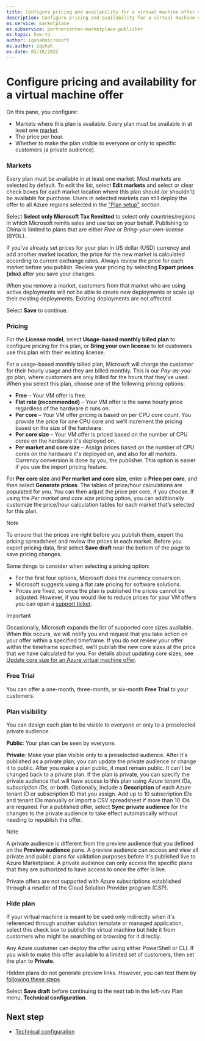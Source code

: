 ```yaml
---
title: Configure pricing and availability for a virtual machine offer on Azure Marketplace
description: Configure pricing and availability for a virtual machine offer in the Microsoft commerical marketplace.
ms.service: marketplace 
ms.subservice: partnercenter-marketplace-publisher
ms.topic: how-to
author: iqshahmicrosoft
ms.author: iqshah
ms.date: 02/18/2022
---
```


# Configure pricing and availability for a virtual machine offer

On this pane, you configure:

- Markets where this plan is available. Every plan must be available in at least one [market](marketplace-geo-availability-currencies.md).
- The price per hour.
- Whether to make the plan visible to everyone or only to specific customers (a private audience).

### Markets

Every plan must be available in at least one market. Most markets are selected by default. To edit the list, select **Edit markets** and select or clear check boxes for each market location where this plan should (or shouldn't) be available for purchase. Users in selected markets can still deploy the offer to all Azure regions selected in the ["Plan setup"](azure-vm-plan-setup.md) section.

Select **Select only Microsoft Tax Remitted** to select only countries/regions in which Microsoft remits sales and use tax on your behalf. Publishing to China is limited to plans that are either *Free* or *Bring-your-own-license* (BYOL).

If you've already set prices for your plan in US dollar (USD) currency and add another market location, the price for the new market is calculated according to current exchange rates. Always review the price for each market before you publish. Review your pricing by selecting **Export prices (xlsx)** after you save your changes.

When you remove a market, customers from that market who are using active deployments will not be able to create new deployments or scale up their existing deployments. Existing deployments are not affected.

Select **Save** to continue.

### Pricing

For the **License model**, select **Usage-based monthly billed plan** to configure pricing for this plan, or **Bring your own license** to let customers use this plan with their existing license. 

For a usage-based monthly billed plan, Microsoft will charge the customer for their hourly usage and they are billed monthly. This is our _Pay-as-you-go_ plan, where customers are only billed for the hours that they've used. When you select this plan, choose one of the following pricing options:

- **Free** – Your VM offer is free.
- **Flat rate (recommended)** – Your VM offer is the same hourly price regardless of the hardware it runs on.
- **Per core** – Your VM offer pricing is based on per CPU core count. You provide the price for one CPU core and we’ll increment the pricing based on the size of the hardware.
- **Per core size** – Your VM offer is priced based on the number of CPU cores on the hardware it's deployed on.
- **Per market and core size** – Assign prices based on the number of CPU cores on the hardware it's deployed on, and also for all markets. Currency conversion is done by you, the publisher. This option is easier if you use the import pricing feature.

For **Per core size** and **Per market and core size**, enter a **Price per core**, and then select **Generate prices**. The tables of price/hour calculations are populated for you. You can then adjust the price per core, if you choose. If using the _Per market and core size_ pricing option, you can additionally customize the price/hour calculation tables for each market that’s selected for this plan.

> [!NOTE]
> To ensure that the prices are right before you publish them, export the pricing spreadsheet and review the prices in each market. Before you export pricing data, first select **Save draft** near the bottom of the page to save pricing changes.

Some things to consider when selecting a pricing option:
- For the first four options, Microsoft does the currency conversion.
- Microsoft suggests using a flat rate pricing for software solutions.
- Prices are fixed, so once the plan is published the prices cannot be adjusted. However, if you would like to reduce prices for your VM offers you can open a [support ticket](support.md).

> [!IMPORTANT]
> Occasionally, Microsoft expands the list of supported core sizes available. When this occurs, we will notify you and request that you take action on your offer within a specified timeframe. If you do not review your offer within the timeframe specified, we’ll publish the new core sizes at the price that we have calculated for you. For details about updating core sizes, see [Update core size for an Azure virtual machine offer](azure-vm-plan-manage.md).

### Free Trial

You can offer a one-month, three-month, or six-month **Free Trial** to your customers.

### Plan visibility

You can design each plan to be visible to everyone or only to a preselected private audience.

**Public**: Your plan can be seen by everyone.

**Private**: Make your plan visible only to a preselected audience. After it's published as a private plan, you can update the private audience or change it to public. After you make a plan public, it must remain public. It can't be changed back to a private plan. If the plan is private, you can specify the private audience that will have access to this plan using *Azure tenant IDs*, *subscription IDs*, or both. Optionally, include a **Description** of each Azure tenant ID or subscription ID that you assign. Add up to 10 subscription IDs and tenant IDs manually or import a CSV spreadsheet if more than 10 IDs are required. For a published offer, select **Sync private audience** for the changes to the private audience to take effect automatically without needing to republish the offer.

> [!NOTE]
> A private audience is different from the preview audience that you defined on the **Preview audience** pane. A preview audience can access and view all private and public plans for validation purposes before it's published live to Azure Marketplace. A private audience can only access the specific plans that they are authorized to have access to once the offer is live.

Private offers are not supported with Azure subscriptions established through a reseller of the Cloud Solution Provider program (CSP).

### Hide plan

If your virtual machine is meant to be used only indirectly when it's referenced through another solution template or managed application, select this check box to publish the virtual machine but hide it from customers who might be searching or browsing for it directly.

Any Azure customer can deploy the offer using either PowerShell or CLI.  If you wish to make this offer available to a limited set of customers, then set the plan to **Private**.

Hidden plans do not generate preview links. However, you can test them by [following these steps](azure-vm-create-faq.yml#how-do-i-test-a-hidden-preview-image-).

Select **Save draft** before continuing to the next tab in the left-nav Plan menu, **Technical configuration**.

## Next step

- [Technical configuration](azure-vm-plan-technical-configuration.md)
